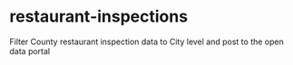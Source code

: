 # restaurant-inspections
Filter County restaurant inspection data to City level and post to the open data portal
